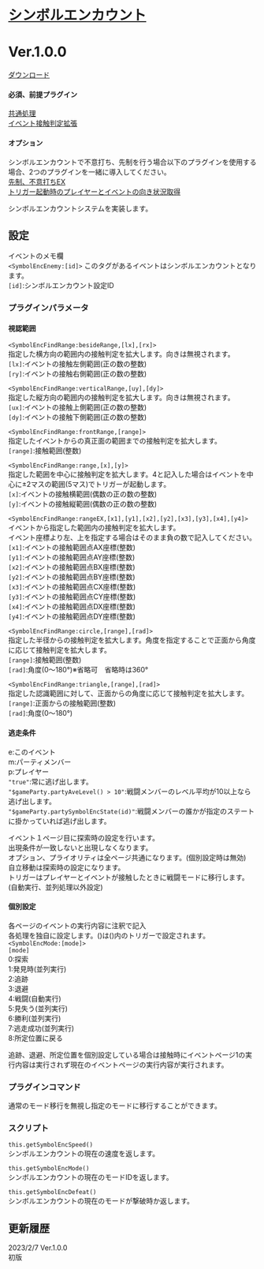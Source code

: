 # [シンボルエンカウント](https://raw.githubusercontent.com/nuun888/MZ/master/NUUN_SymbolEncounter.js)
# Ver.1.0.0
[ダウンロード](https://raw.githubusercontent.com/nuun888/MZ/master/NUUN_SymbolEncounter.js)
#### 必須、前提プラグイン
[共通処理](https://github.com/nuun888/MZ/blob/master/README/Base.md)  
[イベント接触判定拡張](https://github.com/nuun888/MZ/blob/master/README/EventRange.md)  
#### オプション
シンボルエンカウントで不意打ち、先制を行う場合以下のプラグインを使用する場合、2つのプラグインを一緒に導入してください。  
[先制、不意打ちEX](https://github.com/nuun888/MZ/blob/master/README/PreemptiveSurpriseEx.md)  
[トリガー起動時のプレイヤーとイベントの向き状況取得](https://github.com/nuun888/MZ/blob/master/README/EventPlayerDirection.md)  

シンボルエンカウントシステムを実装します。  

## 設定
イベントのメモ欄  
`<SymbolEncEnemy:[id]>` このタグがあるイベントはシンボルエンカウントとなります。  
`[id]`:シンボルエンカウント設定ID  

### プラグインパラメータ
#### 視認範囲
`<SymbolEncFindRange:besideRange,[lx],[rx]>`  
指定した横方向の範囲内の接触判定を拡大します。向きは無視されます。  
`[lx]`:イベントの接触左側範囲(正の数の整数)  
`[ry]`:イベントの接触右側範囲(正の数の整数)  

`<SymbolEncFindRange:verticalRange,[uy],[dy]>`  
指定した縦方向の範囲内の接触判定を拡大します。向きは無視されます。  
`[ux]`:イベントの接触上側範囲(正の数の整数)  
`[dy]`:イベントの接触下側範囲(正の数の整数)  

`<SymbolEncFindRange:frontRange,[range]>`  
指定したイベントからの真正面の範囲までの接触判定を拡大します。  
`[range]`:接触範囲(整数)  

`<SymbolEncFindRange:range,[x],[y]>`  
指定した範囲を中心に接触判定を拡大します。4と記入した場合はイベントを中心に±2マスの範囲(5マス)でトリガーが起動します。  
`[x]`:イベントの接触横範囲(偶数の正の数の整数)  
`[y]`:イベントの接触縦範囲(偶数の正の数の整数)  

`<SymbolEncFindRange:rangeEX,[x1],[y1],[x2],[y2],[x3],[y3],[x4],[y4]>`  
イベントから指定した範囲内の接触判定を拡大します。  
イベント座標より左、上を指定する場合はそのまま負の数で記入してください。  
`[x1]`:イベントの接触範囲点AX座標(整数)  
`[y1]`:イベントの接触範囲点AY座標(整数)  
`[x2]`:イベントの接触範囲点BX座標(整数)  
`[y2]`:イベントの接触範囲点BY座標(整数)  
`[x3]`:イベントの接触範囲点CX座標(整数)  
`[y3]`:イベントの接触範囲点CY座標(整数)  
`[x4]`:イベントの接触範囲点DX座標(整数)  
`[y4]`:イベントの接触範囲点DY座標(整数)  
 
`<SymbolEncFindRange:circle,[range],[rad]>`  
指定した半径からの接触判定を拡大します。角度を指定することで正面から角度に応じて接触判定を拡大します。  
`[range]`:接触範囲(整数)  
`[rad]`:角度(0～180°)※省略可　省略時は360°  

`<SymbolEncFindRange:triangle,[range],[rad]>`  
指定した認識範囲に対して、正面からの角度に応じて接触判定を拡大します。  
`[range]`:正面からの接触範囲(整数)  
`[rad]`:角度(0～180°)  

#### 逃走条件  
e:このイベント  
m:パーティメンバー  
p:プレイヤー  
`"true"`:常に逃げ出します。  
`"$gameParty.partyAveLevel() > 10"`:戦闘メンバーのレベル平均が10以上なら逃げ出します。  
`"$gameParty.partySymbolEncState(id)"`:戦闘メンバーの誰かが指定のステートに掛かっていれば逃げ出します。  


イベント１ページ目に探索時の設定を行います。  
出現条件が一致しないと出現しなくなります。  
オプション、プライオリティは全ページ共通になります。(個別設定時は無効)  
自立移動は探索時の設定になります。  
トリガーはプレイヤーとイベントが接触したときに戦闘モードに移行します。(自動実行、並列処理以外設定)  

#### 個別設定
各ページのイベントの実行内容に注釈で記入  
各処理を独自に設定します。()は()内のトリガーで設定されます。  
`<SymbolEncMode:[mode]>`  
`[mode]`  
0:探索  
1:発見時(並列実行)  
2:追跡  
3:退避  
4:戦闘(自動実行)  
5:見失う(並列実行)  
6:勝利(並列実行)  
7:逃走成功(並列実行)  
8:所定位置に戻る  

追跡、退避、所定位置を個別設定している場合は接触時にイベントページ1の実行内容は実行されず現在のイベントページの実行内容が実行されます。  

### プラグインコマンド
通常のモード移行を無視し指定のモードに移行することができます。  

### スクリプト  
`this.getSymbolEncSpeed()`  
シンボルエンカウントの現在の速度を返します。  

`this.getSymbolEncMode()`  
シンボルエンカウントの現在のモードIDを返します。  
 
`this.getSymbolEncDefeat()`  
シンボルエンカウントの現在のモードが撃破時か返します。  

## 更新履歴
2023/2/7 Ver.1.0.0  
初版  

